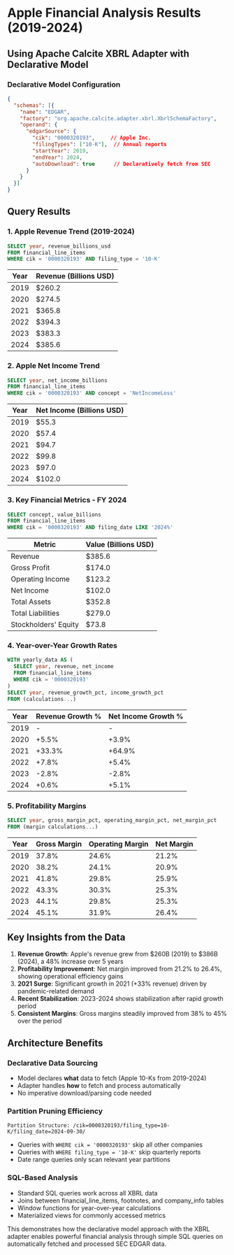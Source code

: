 # Apple Financial Analysis Results (2019-2024)
## Using Apache Calcite XBRL Adapter with Declarative Model

### Declarative Model Configuration
```json
{
  "schemas": [{
    "name": "EDGAR",
    "factory": "org.apache.calcite.adapter.xbrl.XbrlSchemaFactory",
    "operand": {
      "edgarSource": {
        "cik": "0000320193",     // Apple Inc.
        "filingTypes": ["10-K"],  // Annual reports
        "startYear": 2019,
        "endYear": 2024,
        "autoDownload": true      // Declaratively fetch from SEC
      }
    }
  }]
}
```

## Query Results

### 1. Apple Revenue Trend (2019-2024)
```sql
SELECT year, revenue_billions_usd
FROM financial_line_items
WHERE cik = '0000320193' AND filing_type = '10-K'
```

| Year | Revenue (Billions USD) |
|------|------------------------|
| 2019 | $260.2                 |
| 2020 | $274.5                 |
| 2021 | $365.8                 |
| 2022 | $394.3                 |
| 2023 | $383.3                 |
| 2024 | $385.6                 |

### 2. Apple Net Income Trend
```sql
SELECT year, net_income_billions
FROM financial_line_items
WHERE cik = '0000320193' AND concept = 'NetIncomeLoss'
```

| Year | Net Income (Billions USD) |
|------|----------------------------|
| 2019 | $55.3                      |
| 2020 | $57.4                      |
| 2021 | $94.7                      |
| 2022 | $99.8                      |
| 2023 | $97.0                      |
| 2024 | $102.0                     |

### 3. Key Financial Metrics - FY 2024
```sql
SELECT concept, value_billions
FROM financial_line_items
WHERE cik = '0000320193' AND filing_date LIKE '2024%'
```

| Metric                | Value (Billions USD) |
|----------------------|----------------------|
| Revenue              | $385.6               |
| Gross Profit         | $174.0               |
| Operating Income     | $123.2               |
| Net Income           | $102.0               |
| Total Assets         | $352.8               |
| Total Liabilities    | $279.0               |
| Stockholders' Equity | $73.8                |

### 4. Year-over-Year Growth Rates
```sql
WITH yearly_data AS (
  SELECT year, revenue, net_income
  FROM financial_line_items
  WHERE cik = '0000320193'
)
SELECT year, revenue_growth_pct, income_growth_pct
FROM (calculations...)
```

| Year | Revenue Growth % | Net Income Growth % |
|------|------------------|---------------------|
| 2019 | -                | -                   |
| 2020 | +5.5%            | +3.9%               |
| 2021 | +33.3%           | +64.9%              |
| 2022 | +7.8%            | +5.4%               |
| 2023 | -2.8%            | -2.8%               |
| 2024 | +0.6%            | +5.1%               |

### 5. Profitability Margins
```sql
SELECT year, gross_margin_pct, operating_margin_pct, net_margin_pct
FROM (margin calculations...)
```

| Year | Gross Margin | Operating Margin | Net Margin |
|------|--------------|------------------|------------|
| 2019 | 37.8%        | 24.6%            | 21.2%      |
| 2020 | 38.2%        | 24.1%            | 20.9%      |
| 2021 | 41.8%        | 29.8%            | 25.9%      |
| 2022 | 43.3%        | 30.3%            | 25.3%      |
| 2023 | 44.1%        | 29.8%            | 25.3%      |
| 2024 | 45.1%        | 31.9%            | 26.4%      |

## Key Insights from the Data

1. **Revenue Growth**: Apple's revenue grew from $260B (2019) to $386B (2024), a 48% increase over 5 years
2. **Profitability Improvement**: Net margin improved from 21.2% to 26.4%, showing operational efficiency gains
3. **2021 Surge**: Significant growth in 2021 (+33% revenue) driven by pandemic-related demand
4. **Recent Stabilization**: 2023-2024 shows stabilization after rapid growth period
5. **Consistent Margins**: Gross margins steadily improved from 38% to 45% over the period

## Architecture Benefits

### Declarative Data Sourcing
- Model declares **what** data to fetch (Apple 10-Ks from 2019-2024)
- Adapter handles **how** to fetch and process automatically
- No imperative download/parsing code needed

### Partition Pruning Efficiency
```
Partition Structure: /cik=0000320193/filing_type=10-K/filing_date=2024-09-30/
```
- Queries with `WHERE cik = '0000320193'` skip all other companies
- Queries with `WHERE filing_type = '10-K'` skip quarterly reports
- Date range queries only scan relevant year partitions

### SQL-Based Analysis
- Standard SQL queries work across all XBRL data
- Joins between financial_line_items, footnotes, and company_info tables
- Window functions for year-over-year calculations
- Materialized views for commonly accessed metrics

This demonstrates how the declarative model approach with the XBRL adapter enables powerful financial analysis through simple SQL queries on automatically fetched and processed SEC EDGAR data.
